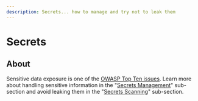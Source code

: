 ```yaml
---
description: Secrets... how to manage and try not to leak them
---
```


# Secrets

## About

Sensitive data exposure is one of the [OWASP Top Ten issues](https://owasp.org/www-project-top-ten/2017/A3\_2017-Sensitive\_Data\_Exposure). Learn more about handling sensitive information in the "[Secrets Management](secrets-management.md)" sub-section and avoid leaking them in the "[Secrets Scanning](secrets-scanning.md)" sub-section.
